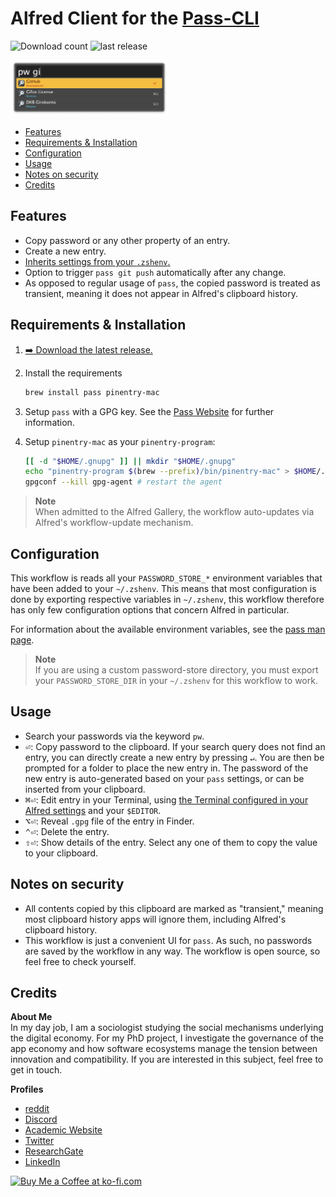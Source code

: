 # Alfred Client for the [Pass-CLI](https://www.passwordstore.org/)
![Download count](https://img.shields.io/github/downloads/chrisgrieser/alfred-pass/total?label=Total%20Downloads&style=plastic)
![last release](https://img.shields.io/github/v/release/chrisgrieser/alfred-pass?label=Latest%20Release&style=plastic)

<img src="./assets/showcase.png" alt="showcase" width="50%">

<!-- toc -->

- [Features](#features)
- [Requirements & Installation](#requirements--installation)
- [Configuration](#configuration)
- [Usage](#usage)
- [Notes on security](#notes-on-security)
- [Credits](#credits)

<!-- tocstop -->

## Features
- Copy password or any other property of an entry.
- Create a new entry.
- [Inherits settings from your `.zshenv`.](#configuration)
- Option to trigger `pass git push` automatically after any change.
- As opposed to regular usage of `pass`, the copied password is treated as
  transient, meaning it does not appear in Alfred's clipboard history.

## Requirements & Installation
1. [➡️ Download the latest release.](./releases/latest)
2. Install the requirements

   ```bash
   brew install pass pinentry-mac
   ```

3. Setup `pass` with a GPG key. See the [Pass
   Website](https://www.passwordstore.org/) for further information.
4. Setup `pinentry-mac` as your `pinentry-program`:

   ```bash
   [[ -d "$HOME/.gnupg" ]] || mkdir "$HOME/.gnupg"
   echo "pinentry-program $(brew --prefix)/bin/pinentry-mac" > $HOME/.gnupg/gpg-agent.conf
   gpgconf --kill gpg-agent # restart the agent
   ```

> **Note**  
> When admitted to the Alfred Gallery, the workflow auto-updates via Alfred's
> workflow-update mechanism.

## Configuration
This workflow is reads all your `PASSWORD_STORE_*` environment variables that
have been added to your `~/.zshenv`. This means that most configuration is done
by exporting respective variables in `~/.zshenv`, this workflow therefore has
only few configuration options that concern Alfred in particular.

For information about the available environment variables, see the [pass man page](https://git.zx2c4.com/password-store/about/).

> **Note**  
> If you are using a custom password-store directory, you must export your
> `PASSWORD_STORE_DIR` in your `~/.zshenv` for this workflow to work.

## Usage
- Search your passwords via the keyword `pw`.
- <kbd>⏎</kbd>: Copy password to the clipboard. If your search query does not
  find an entry, you can directly create a new entry by pressing `↵`. You are
  then be prompted for a folder to place the new entry in. The password of the
  new entry is auto-generated based on your `pass` settings, or can be inserted
  from your clipboard.
- <kbd>⌘</kbd><kbd>⏎</kbd>: Edit entry in your Terminal, using [the Terminal
  configured in your Alfred
  settings](https://www.alfredapp.com/help/features/terminal/) and your
  `$EDITOR`.
- <kbd>⌥</kbd><kbd>⏎</kbd>: Reveal `.gpg` file of the entry in Finder.
- <kbd>⌃</kbd><kbd>⏎</kbd>: Delete the entry.
- <kbd>⇧</kbd><kbd>⏎</kbd>: Show details of the entry. Select any one of them to
  copy the value to your clipboard.

## Notes on security
<!-- vale Google.Will = NO -->
- All contents copied by this clipboard are marked as "transient," meaning most
  clipboard history apps will ignore them, including Alfred's clipboard history.
- This workflow is just a convenient UI for `pass`. As such, no passwords are
  saved by the workflow in any way. The workflow is open source, so feel free to
  check yourself.
<!-- vale Google.Will = YES -->

## Credits
<!-- vale Google.FirstPerson = NO -->
**About Me**  
In my day job, I am a sociologist studying the social mechanisms underlying the
digital economy. For my PhD project, I investigate the governance of the app
economy and how software ecosystems manage the tension between innovation and
compatibility. If you are interested in this subject, feel free to get in touch.

**Profiles**
- [reddit](https://www.reddit.com/user/pseudometapseudo)
- [Discord](https://discordapp.com/users/462774483044794368/)
- [Academic Website](https://chris-grieser.de/)
- [Twitter](https://twitter.com/pseudo_meta)
- [ResearchGate](https://www.researchgate.net/profile/Christopher-Grieser)
- [LinkedIn](https://www.linkedin.com/in/christopher-grieser-ba693b17a/)

<a href='https://ko-fi.com/Y8Y86SQ91' target='_blank'>
<img
   height='36'
   style='border:0px;height:36px;'
   src='https://cdn.ko-fi.com/cdn/kofi1.png?v=3'
   border='0'
   alt='Buy Me a Coffee at ko-fi.com'
/></a>
